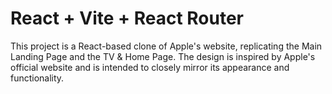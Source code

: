 # React + Vite + React Router

This project is a React-based clone of Apple's website, replicating the Main Landing Page and the TV & Home Page. The design is inspired by Apple's official website and is intended to closely mirror its appearance and functionality.

